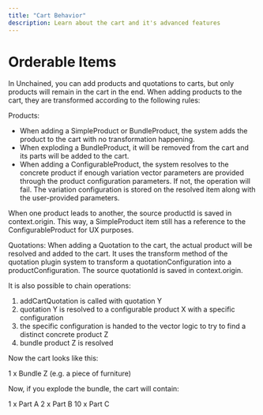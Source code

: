 ```yaml
---
title: "Cart Behavior"
description: Learn about the cart and it's advanced features
---
```


# Orderable Items

In Unchained, you can add products and quotations to carts, but only products will remain in the cart in the end. When adding products to the cart, they are transformed according to the following rules:

Products:
- When adding a SimpleProduct or BundleProduct, the system adds the product to the cart with no transformation happening.
- When exploding a BundleProduct, it will be removed from the cart and its parts will be added to the cart.
- When adding a ConfigurableProduct, the system resolves to the concrete product if enough variation vector parameters are provided through the product configuration parameters. If not, the operation will fail. The variation configuration is stored on the resolved item along with the user-provided parameters.

When one product leads to another, the source productId is saved in context.origin. This way, a SimpleProduct item still has a reference to the ConfigurableProduct for UX purposes.

Quotations:
When adding a Quotation to the cart, the actual product will be resolved and added to the cart. It uses the transform method of the quotation plugin system to transform a quotationConfiguration into a productConfiguration. The source quotationId is saved in context.origin.


It is also possible to chain operations:

1. addCartQuotation is called with quotation Y
2. quotation Y is resolved to a configurable product X with a specific configuration
3. the specific configuration is handed to the vector logic to try to find a distinct concrete product Z
4. bundle product Z is resolved

Now the cart looks like this:

1 x Bundle Z (e.g. a piece of furniture)

Now, if you explode the bundle, the cart will contain:

1 x Part A
2 x Part B
10 x Part C